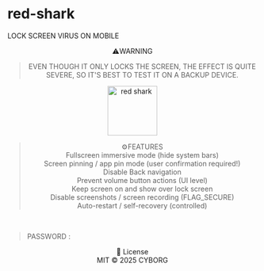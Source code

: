 # red-shark </br>
LOCK SCREEN VIRUS ON MOBILE</br>
<div align="center">
  ⚠️WARNING
  <blockquote>
    EVEN THOUGH IT ONLY LOCKS THE SCREEN, THE EFFECT IS QUITE SEVERE, SO IT'S BEST TO TEST IT ON A BACKUP DEVICE.
  </blockquote>
</div>
<div align="center">
  <img width="100" height="100" alt="red shark" src="https://github.com/user-attachments/assets/d8ade00e-4260-4e6f-9c3f-38e77ae6830d" /></br>
</div>
<div align="center">
  <blockquote>
    ⚙FEATURES</br>
    Fullscreen immersive mode (hide system bars)</br>
    Screen pinning / app pin mode (user confirmation required!)</br>
    Disable Back navigation</br>
    Prevent volume button actions (UI level)</br>
    Keep screen on and show over lock screen</br>
    Disable screenshots / screen recording (FLAG_SECURE)</br>
    Auto-restart / self-recovery (controlled)</br>
  </blockquote>
</div></br>
<blockquote>
  PASSWORD :
</blockquote>
<div align="center">
  📜 License</br>
  MIT © 2025 CYBORG</br>
</div>
